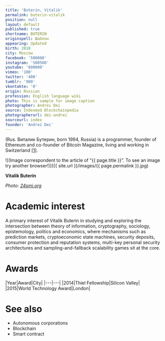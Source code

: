 ```yaml
---
title: 'Buterin, Vitalik'
permalink: buterin-vitalik
position: null
layout: default
published: true
shortname: BUTERIN
originspell: Шаблон
appearing: Updated
birth: 2018
city: Moscow
facebook: '500000'
instagram: '500500'
youtube: '600000'
vimeo: '100'
twitter: '400'
tumblr: '900'
vkontakte: '0'
origin: Russian
profession: English language wiki
photo: This is sample for image caption
photographer: Andrei Dei
source: Indexmod Blockchainpedia
photographerurl: dei-andrei
sourceurl: index
founder: 'Andrei Dei'
---
```

(Rus. Виталик Бутерин, born 1994, Russia) is a programmer, founder of Ethereum and co-founder of Bitcoin Magazine, living and working in Switzerland <span id="a1">[\[1\]](#f1)</span>.

![(Image correspondent to the article of “{{ page.title }}”. To see an image try another browser!)]({{ site.url }}/images/{{ page.permalink }}.jpg)

**Vitalik Buterin**

*Photo: [24smi.org](https://24smi.org/celebrity/14636-vitalik-buterin.html)*

# Academic interest

A primary interest of Vitalik Buterin in studying and exploring the intersection between theory of information, cryptography, sociology, epistemology, politics and economics, where mechanisms such as prediction markets, cryptoeconomic state machines, security deposits, consumer protection and reputation systems, multi-key personal security architectures and sampling-and-fallback scalability games sit at the core.

# Awards

|Year|Award|City|
|---|---|
|2014|Thiel Fellowship|Silicon Valley|
|2015|World Technology Award|London|


# See also

+ Autonomous corporations
+ Blockchain
+ Smart contract
